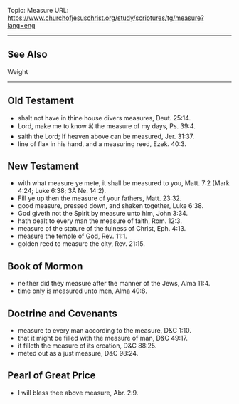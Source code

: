 Topic: Measure
URL: https://www.churchofjesuschrist.org/study/scriptures/tg/measure?lang=eng

---

## See Also

Weight

---

## Old Testament

- shalt not have in thine house divers measures, Deut. 25:14.
- Lord, make me to know â¦ the measure of my days, Ps. 39:4.
- saith the Lord; If heaven above can be measured, Jer. 31:37.
- line of flax in his hand, and a measuring reed, Ezek. 40:3.

## New Testament

- with what measure ye mete, it shall be measured to you, Matt. 7:2 (Mark 4:24; Luke 6:38; 3Â Ne. 14:2).
- Fill ye up then the measure of your fathers, Matt. 23:32.
- good measure, pressed down, and shaken together, Luke 6:38.
- God giveth not the Spirit by measure unto him, John 3:34.
- hath dealt to every man the measure of faith, Rom. 12:3.
- measure of the stature of the fulness of Christ, Eph. 4:13.
- measure the temple of God, Rev. 11:1.
- golden reed to measure the city, Rev. 21:15.

## Book of Mormon

- neither did they measure after the manner of the Jews, Alma 11:4.
- time only is measured unto men, Alma 40:8.

## Doctrine and Covenants

- measure to every man according to the measure, D&C 1:10.
- that it might be filled with the measure of man, D&C 49:17.
- it filleth the measure of its creation, D&C 88:25.
- meted out as a just measure, D&C 98:24.

## Pearl of Great Price

- I will bless thee above measure, Abr. 2:9.

